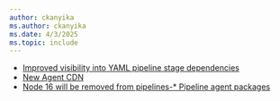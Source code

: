 ```yaml
---
author: ckanyika
ms.author: ckanyika
ms.date: 4/3/2025
ms.topic: include
---
```


- [Improved visibility into YAML pipeline stage dependencies](#improved-visibility-into-yaml-pipeline-stage-dependencies)
- [New Agent CDN](#new-agent-cdn)
- [Node 16 will be removed from pipelines-* Pipeline agent packages](#node-16-will-be-removed-from-pipelines--pipeline-agent-packages)

